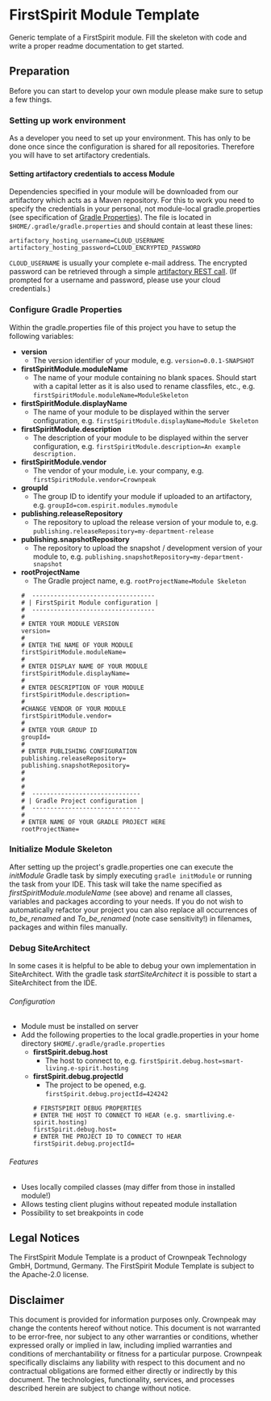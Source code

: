# FirstSpirit Module Template
 
Generic template of a FirstSpirit module. Fill the skeleton with code and write a proper readme documentation to get started.

## Preparation

Before you can start to develop your own module please make sure to setup a few things.

### Setting up work environment
As a developer you need to set up your environment. This has only to be done once since the
configuration is shared for all repositories. Therefore you will have to set artifactory credentials.

#### Setting artifactory credentials to access Module
Dependencies specified in your module will be downloaded from our artifactory which acts as
a Maven repository. For this to work you need to specify the credentials in your personal, not
module-local gradle.properties (see specification of
[Gradle Properties](https://docs.gradle.org/current/userguide/build_environment.html#sec:gradle_configuration_properties)).
The file is located in `$HOME/.gradle/gradle.properties` and should contain at least these lines:
```
artifactory_hosting_username=CLOUD_USERNAME
artifactory_hosting_password=CLOUD_ENCRYPTED_PASSWORD
```
`CLOUD_USERNAME` is usually your complete e-mail address. The encrypted password can be
retrieved through a simple
[artifactory REST call](https://artifactory.e-spirit.hosting/artifactory/api/security/encryptedPassword).
(If prompted for a username and password, please use your cloud credentials.)

### Configure Gradle Properties

Within the gradle.properties file of this project you have to setup the following variables:

- **version** 
  - The version identifier of your module, e.g. `version=0.0.1-SNAPSHOT`
- **firstSpiritModule.moduleName** 
  - The name of your module containing no blank spaces. Should start with a capital
  letter as it is also used to rename classfiles, etc., e.g. `firstSpiritModule.moduleName=ModuleSkeleton`
- **firstSpiritModule.displayName** 
  - The name of your module to be displayed within the server configuration, e.g. `firstSpiritModule.displayName=Module Skeleton`
- **firstSpiritModule.description**
  - The description of your module to be displayed within the server configuration, e.g. `firstSpiritModule.description=An example description.`
- **firstSpiritModule.vendor**
  - The vendor of your module, i.e. your company, e.g. `firstSpiritModule.vendor=Crownpeak`
- **groupId**
  - The group ID to identify your module if uploaded to an artifactory, e.g. `groupId=com.espirit.modules.mymodule`
- **publishing.releaseRepository**
  - The repository to upload the release version of your module to, e.g. `publishing.releaseRepository=my-department-release`
- **publishing.snapshotRepository**
  - The repository to upload the snapshot / development version of your module to, e.g. `publishing.snapshotRepository=my-department-snapshot`
- **rootProjectName**
  - The Gradle project name, e.g. `rootProjectName=Module Skeleton`
  ```
  #  ----------------------------------
  # | FirstSpirit Module configuration |
  #  ----------------------------------
  #
  # ENTER YOUR MODULE VERSION
  version=
  #
  # ENTER THE NAME OF YOUR MODULE
  firstSpiritModule.moduleName=
  #
  # ENTER DISPLAY NAME OF YOUR MODULE
  firstSpiritModule.displayName=
  #
  # ENTER DESCRIPTION OF YOUR MODULE
  firstSpiritModule.description=
  #
  #CHANGE VENDOR OF YOUR MODULE
  firstSpiritModule.vendor=
  #
  # ENTER YOUR GROUP ID
  groupId=
  #
  # ENTER PUBLISHING CONFIGURATION
  publishing.releaseRepository=
  publishing.snapshotRepository=
  #
  #
  # 
  #  ------------------------------
  # | Gradle Project configuration |
  #  ------------------------------
  #
  # ENTER NAME OF YOUR GRADLE PROJECT HERE
  rootProjectName=
  ```

### Initialize Module Skeleton

After setting up the project's gradle.properties one can execute the *initModule* Gradle task by simply executing
`gradle initModule` or running the task from your IDE. This task will take the name specified as 
*firstSpiritModule.moduleName* (see above) and rename all classes, variables and packages according to your needs. If
you do not wish to automatically refactor your project you can also replace all occurrences of *to_be_renamed* and
*To_be_renamed* (note case sensitivity!) in filenames, packages and within files manually.

### Debug SiteArchitect
In some cases it is helpful to be able to debug your own implementation in SiteArchitect. With the gradle task 
*startSiteArchitect* it is possible to start a SiteArchitect from the IDE.
###### Configuration
- Module must be installed on server
- Add the following properties to the local gradle.properties in your home directory `$HOME/.gradle/gradle.properties`
  - **firstSpirit.debug.host**
    - The host to connect to, e.g. `firstSpirit.debug.host=smart-living.e-spirit.hosting`
  - **firstSpirit.debug.projectId**
    - The project to be opened, e.g. `firstSpirit.debug.projectId=424242`
    ```
    # FIRSTSPIRIT DEBUG PROPERTIES
    # ENTER THE HOST TO CONNECT TO HEAR (e.g. smartliving.e-spirit.hosting)
    firstSpirit.debug.host=
    # ENTER THE PROJECT ID TO CONNECT TO HEAR
    firstSpirit.debug.projectId=
    ```
###### Features
- Uses locally compiled classes (may differ from those in installed module!)
- Allows testing client plugins without repeated module installation
- Possibility to set breakpoints in code

## Legal Notices
The FirstSpirit Module Template is a product of Crownpeak Technology GmbH, Dortmund, Germany.
The FirstSpirit Module Template is subject to the Apache-2.0 license.

## Disclaimer
This document is provided for information purposes only. Crownpeak may change the contents hereof without notice.
This document is not warranted to be error-free, nor subject to any other warranties or conditions, whether expressed
orally or implied in law, including implied warranties and conditions of merchantability or fitness for a particular
purpose. Crownpeak specifically disclaims any liability with respect to this document and no contractual obligations
are formed either directly or indirectly by this document. The technologies, functionality, services, and processes
described herein are subject to change without notice.
